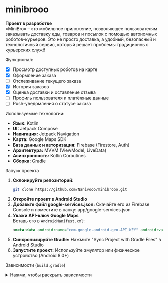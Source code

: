# minibrooo
**Проект в разработке**  
«MiniBro» – это мобильное приложение, позволяющее пользователям заказывать доставку еды, товаров и посылок с помощью автономных роботов-курьеров. Это не просто доставка, а удобный, безопасный и технологичный сервис, который решает проблемы традиционных курьерских служб

Функционал:
- [x] Просмотр доступных роботов на карте
- [x] Оформление заказа
- [ ] Отслеживание текущего заказа
- [x] История заказов
- [x] Оценка доставки и оставление отзыва
- [ ] Профиль пользователя и платёжные данные
- [ ] Push-уведомления о статусе заказа

Используемые технологии:
- **Язык:** Kotlin
- **UI:** Jetpack Compose
- **Навигация:** Jetpack Navigation
- **Карта:** Google Maps SDK
- **База данных и авторизация:** Firebase (Firestore, Auth)
- **Архитектура:** MVVM (ViewModel, LiveData)
- **Асинхронность:** Kotlin Coroutines
- **Сборка:** Gradle
  
Запуск проекта

1. **Склонируйте репозиторий**:
   ```bash
   git clone https://github.com/Nanivooo/minibrooo.git
2. **Откройте проект в Android Studio**
3. **Добавьте файл google-services.json:**
Скачайте его из Firebase Console и поместите в папку:
app/google-services.json
4. **Укажи API-ключ Google Maps**  
   Вставь его в `AndroidManifest.xml`:  
   ```xml
   <meta-data android:name="com.google.android.geo.API_KEY" android:value="ВАШ_КЛЮЧ" />
5. **Синхронизируйте Gradle:**
Нажмите "Sync Project with Gradle Files" в Android Studio
6. **Запустите проект:**
Используйте эмулятор или физическое устройство (Android 8.0+)

Зависимости (`build.gradle`)
<details>
<summary>Нажми, чтобы раскрыть зависимости</summary>

```kotlin
// Firebase
implementation(platform("com.google.firebase:firebase-bom:32.3.1"))
implementation("com.google.firebase:firebase-auth-ktx")
implementation("com.google.firebase:firebase-firestore-ktx")

// Compose
implementation("androidx.compose.ui:ui")
implementation("androidx.navigation:navigation-compose")
implementation("androidx.lifecycle:lifecycle-viewmodel-compose")

// Coil
implementation("io.coil-kt:coil-compose:2.4.0")

// Retrofit
implementation("com.squareup.retrofit2:retrofit:2.9.0")
implementation("com.squareup.retrofit2:converter-gson:2.9.0")

// Kotlin coroutines
implementation("org.jetbrains.kotlinx:kotlinx-coroutines-android:1.7.3")
implementation("org.jetbrains.kotlinx:kotlinx-coroutines-play-services:1.7.3")

</details>

